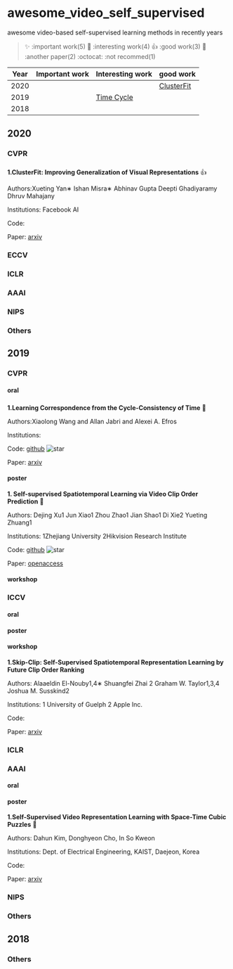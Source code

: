 # awesome_video_self_supervised
awesome video-based self-supervised learning methods in recently years

> :sparkles: :important work(5)   :rocket: :interesting work(4) :+1: :good work(3) :camel: :another paper(2) :octocat: :not recommed(1)



Year | Important work | Interesting work | good work
------------ | -------------  | ------------- | ------------- 
2020 | |  |[ClusterFit](#20_cvpr_clusterfit)
2019 |  | [Time Cycle](#19_cvpr_timecycle)   |
2018 | | |


## 2020
### CVPR

<h3 id="20_cvpr_clusterfit"></h3>

**1.ClusterFit: Improving Generalization of Visual Representations** :+1:

Authors:Xueting Yan∗ Ishan Misra∗ Abhinav Gupta Deepti Ghadiyaramy Dhruv Mahajany

Institutions: Facebook AI

Code:

Paper: [arxiv](https://arxiv.org/abs/1912.03330)

### ECCV
### ICLR
### AAAI
### NIPS
### Others
## 2019
### CVPR
#### oral

<h3 id="19_cvpr_timecycle"></h3>

**1.Learning Correspondence from the Cycle-Consistency of Time** :rocket:

Authors:Xiaolong Wang and Allan Jabri and Alexei A. Efros

Institutions:

Code: [github](https://github.com/xiaolonw/TimeCycle) ![star](https://img.shields.io/github/stars/xiaolonw/TimeCycle?style=social)

Paper: [arxiv](https://arxiv.org/abs/1903.07593)

#### poster

**1. Self-supervised Spatiotemporal Learning via Video Clip Order Prediction** :camel:

Authors: Dejing Xu1 Jun Xiao1 Zhou Zhao1 Jian Shao1 Di Xie2 Yueting Zhuang1

Institutions: 1Zhejiang University 2Hikvision Research Institute

Code: [github](https://github.com/xudejing/video-clip-order-prediction) ![star](https://img.shields.io/github/stars/xudejing/video-clip-order-prediction?style=social)

Paper: [openaccess](http://openaccess.thecvf.com/content_CVPR_2019/papers/Xu_Self-Supervised_Spatiotemporal_Learning_via_Video_Clip_Order_Prediction_CVPR_2019_paper.pdf)


#### workshop

### ICCV
#### oral


#### poster

#### workshop
**1.Skip-Clip: Self-Supervised Spatiotemporal Representation Learning by Future Clip Order Ranking**

Authors: Alaaeldin El-Nouby1,4∗ Shuangfei Zhai 2 Graham W. Taylor1,3,4 Joshua M. Susskind2

Institutions: 1 University of Guelph 2 Apple Inc.

Code:

Paper: [arxiv](https://arxiv.org/abs/1910.12770)

### ICLR
### AAAI
#### oral
#### poster
**1.Self-Supervised Video Representation Learning with Space-Time Cubic Puzzles**  :camel:

Authors: Dahun Kim, Donghyeon Cho, In So Kweon

Institutions: Dept. of Electrical Engineering, KAIST, Daejeon, Korea

Code: 

Paper: [arxiv](https://arxiv.org/abs/1811.09795)

### NIPS
### Others

## 2018
### Others

